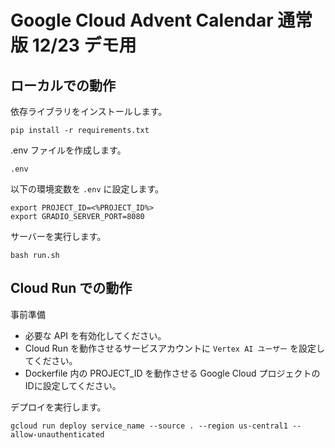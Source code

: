 # Google Cloud Advent Calendar 通常版 12/23 デモ用

## ローカルでの動作
依存ライブラリをインストールします。
```
pip install -r requirements.txt
```

.env ファイルを作成します。
```
.env
```

以下の環境変数を `.env` に設定します。
```
export PROJECT_ID=<%PROJECT_ID%>
export GRADIO_SERVER_PORT=8080
```

サーバーを実行します。
```
bash run.sh
```

## Cloud Run での動作

事前準備
- 必要な API を有効化してください。
- Cloud Run を動作させるサービスアカウントに `Vertex AI ユーザー` を設定してください。
- Dockerfile 内の PROJECT_ID を動作させる Google Cloud プロジェクトのIDに設定してください。

デプロイを実行します。
```
gcloud run deploy service_name --source . --region us-central1 --allow-unauthenticated
```